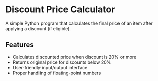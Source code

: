 # Discount Price Calculator

A simple Python program that calculates the final price of an item after applying a discount (if eligible).

## Features

- Calculates discounted price when discount is 20% or more
- Returns original price for discounts below 20%
- User-friendly input/output interface
- Proper handling of floating-point numbers

